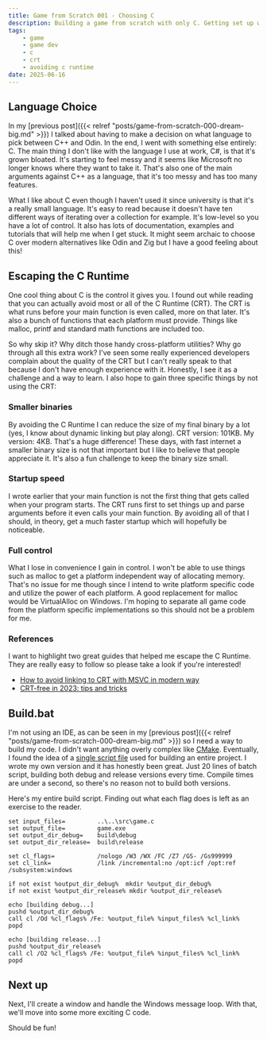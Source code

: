 ```yaml
---
title: Game from Scratch 001 - Choosing C
description: Building a game from scratch with only C. Getting set up with a build script.
tags:
    - game
    - game dev
    - c
    - crt
    - avoiding c runtime
date: 2025-06-16
---
```


## Language Choice
In my [previous post]({{< relref "posts/game-from-scratch-000-dream-big.md" >}}) I talked about having to make a decision on what language to pick between C++ and Odin. In the end, I went with something else entirely: C. The main thing I don't like with the language I use at work, C#, is that it's grown bloated. It's starting to feel messy and it seems like Microsoft no longer knows where they want to take it. That's also one of the main arguments against C++ as a language, that it's too messy and has too many features.

What I like about C even though I haven't used it since university is that it's a really small language. It's easy to read because it doesn't have ten different ways of iterating over a collection for example. It's low-level so you have a lot of control. It also has lots of documentation, examples and tutorials that will help me when I get stuck. It might seem archaic to choose C over modern alternatives like Odin and Zig but I have a good feeling about this!

## Escaping the C Runtime
One cool thing about C is the control it gives you. I found out while reading that you can actually avoid most or all of the C Runtime (CRT). The CRT is what runs before your main function is even called, more on that later. It's also a bunch of functions that each platform must provide. Things like malloc, printf and standard math functions are included too.

So why skip it? Why ditch those handy cross-platform utilities? Why go through all this extra work? I've seen some really experienced developers complain about the quality of the CRT but I can't really speak to that because I don't have enough experience with it. Honestly, I see it as a challenge and a way to learn. I also hope to gain three specific things by not using the CRT:

### Smaller binaries
By avoiding the C Runtime I can reduce the size of my final binary by a lot (yes, I know about dynamic linking but play along). CRT version: 101KB. My version: 4KB. That's a huge difference! These days, with fast internet a smaller binary size is not that important but I like to believe that people appreciate it. It's also a fun challenge to keep the binary size small.

### Startup speed
I wrote earlier that your main function is not the first thing that gets called when your program starts. The CRT runs first to set things up and parse arguments before it even calls your main function. By avoiding all of that I should, in theory, get a much faster startup which will hopefully be noticeable.

### Full control
What I lose in convenience I gain in control. I won't be able to use things such as malloc to get a platform independent way of allocating memory. That's no issue for me though since I intend to write platform specific code and utilize the power of each platform. A good replacement for malloc would be VirtualAlloc on Windows. I'm hoping to separate all game code from the platform specific implementations so this should not be a problem for me.

### References
I want to highlight two great guides that helped me escape the C Runtime. They are really easy to follow so please take a look if you're interested!

- [How to avoid linking to CRT with MSVC in modern way](https://gist.github.com/mmozeiko/81e9c0253cc724638947a53b826888e9)
- [CRT-free in 2023: tips and tricks](https://nullprogram.com/blog/2023/02/15/)

## Build.bat
I'm not using an IDE, as can be seen in my [previous post]({{< relref "posts/game-from-scratch-000-dream-big.md" >}}) so I need a way to build my code. I didn't want anything overly complex like [CMake](https://cmake.org/). Eventually, I found the idea of a [single script file](https://github.com/EpicGamesExt/raddebugger/blob/master/build.bat) used for building an entire project. I wrote my own version and it has honestly been great. Just 20 lines of batch script, building both debug and release versions every time. Compile times are under a second, so there's no reason not to build both versions.

Here's my entire build script. Finding out what each flag does is left as an exercise to the reader.
```batch
set input_files=         ..\..\src\game.c
set output_file=         game.exe
set output_dir_debug=    build\debug
set output_dir_release=  build\release

set cl_flags=            /nologo /W3 /WX /FC /Z7 /GS- /Gs999999
set cl_link=             /link /incremental:no /opt:icf /opt:ref /subsystem:windows

if not exist %output_dir_debug%  mkdir %output_dir_debug%
if not exist %output_dir_release% mkdir %output_dir_release%

echo [building debug...]	
pushd %output_dir_debug%
call cl /Od %cl_flags% /Fe: %output_file% %input_files% %cl_link%
popd

echo [building release...]
pushd %output_dir_release%
call cl /O2 %cl_flags% /Fe: %output_file% %input_files% %cl_link%
popd
```

## Next up
Next, I'll create a window and handle the Windows message loop. With that, we'll move into some more exciting C code.

Should be fun!
